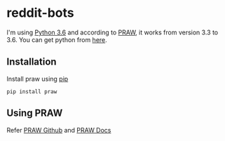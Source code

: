 # reddit-bots
I'm using [Python 3.6](https://www.python.org/downloads/release/python-363/) and according to 
[PRAW](http://praw.readthedocs.io/en/latest/getting_started/quick_start.html), it works from version 3.3 to 3.6. You can get python from [here](https://www.python.org/downloads/).

## Installation
Install praw using [pip](https://pypi.org/project/pip/)

`pip install praw`

## Using PRAW
Refer [PRAW Github](https://github.com/praw-dev/praw) and [PRAW Docs](http://praw.readthedocs.io/en/latest/getting_started/quick_start.html)
